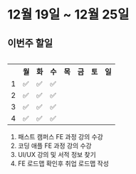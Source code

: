 <h1>12월 19일 ~ 12월 25일</h1>
<h2> 이번주 할일 </h2>
<table align='right'>
    <th></th>
    <th>월</th>
    <th>화</th>
    <th>수</th>
    <th>목</th>
    <th>금</th>
    <th>토</th>
    <th>일</th>
    <tr>
    <td>1</td>
    <td>✅</td>
    <td>✅</td>
    <td>✅</td>
    <td></td>
    <td></td>
    <td></td>
    <td></td>
    </tr>
    <tr>
    <td>2</td>
    <td>✅</td>
    <td>✅</td>
    <td>✅</td>
    <td></td>
    <td></td>
    <td></td>
    <td></td>
    </tr>
    <tr>
    <td>3</td>
    <td>✅</td>
    <td>✅</td>
    <td>✅</td>
    <td></td>
    <td></td>
    <td></td>
    <td></td>
    </tr>
    <tr>
    <td>4</td>
    <td>✅</td>
    <td>✅</td>
    <td>✅</td>
    <td></td>
    <td></td>
    <td></td>
    <td></td>
    </tr>
    </table>
<br />
<br />
<ol align='left'>
    <li>패스트 캠퍼스 FE 과정 강의 수강</li> 
    <li>코딩 애플 FE 과정 강의 수강</li>
    <li>UI/UX 강의 및 서적 정보 찾기</li>
    <li>FE 로드맵 확인후 취업 로드맵 작성</li>
</ol> 
<br />
<br />
